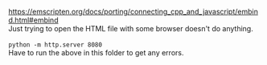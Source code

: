 https://emscripten.org/docs/porting/connecting_cpp_and_javascript/embind.html#embind
<br/>
Just trying to open the HTML file with some browser doesn't do anything.
<br/>
<br/>
```python -m http.server 8080``` <br/>
Have to run the above in this folder to get any errors.
